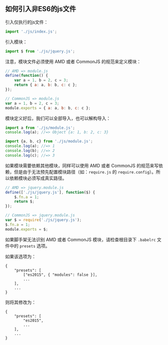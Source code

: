 ## 如何引入非ES6的js文件

引入仅执行的js文件：

```js
import './js/index.js';
```

引入模块：

```js
import $ from './js/jquery.js';
```

注意，模块文件必须使用 AMD 或者 CommonJS 的规范来定义模块：

```js
// AMD => module.js
define(function() {
	var a = 1, b = 2, c = 3;
	return { a: a, b: b, c: c };
});

// CommonJS => module.js
var a = 1, b = 2, c = 3;
module.exports = { a: a, b: b, c: c };
```

模块定义好后，我们可以全部导入，也可以解构导入：

```js
import a from './js/module.js';
console.log(a); //=> Object {a: 1, b: 2, c: 3}

import {a, b, c} from './js/module.js';
console.log(a); //=> 1
console.log(b); //=> 2
console.log(c); //=> 3
```

如果模块需要依赖其他模块，同样可以使用 AMD 或者 CommonJS 的规范来写依赖，但是由于无法预先配置模块路径（如：`require.js` 的 `require.config`）。所以依赖模块必须写成真实路径。

```js
// AMD => jquery.module.js
define(['./js/jquery.js'], function($) {
	$.fn.a = 1;
	return $;
});

// CommonJS => jquery.module.js
var $ = require('./js/jquery.js');
$.fn.a = 1;
module.exports = $;
```

如果脚手架无法识别 AMD 或者 CommonJS 模块，请检查根目录下 `.babelrc` 文件中的 `presets` 选项。

如果该选项为：

```
{
	"presets": [
		["es2015", { "modules": false }],
		...
	],
	...
}
```

则将其修改为：

```
{
	"presets": [
		"es2015",
		...
	],
	...
}
```


